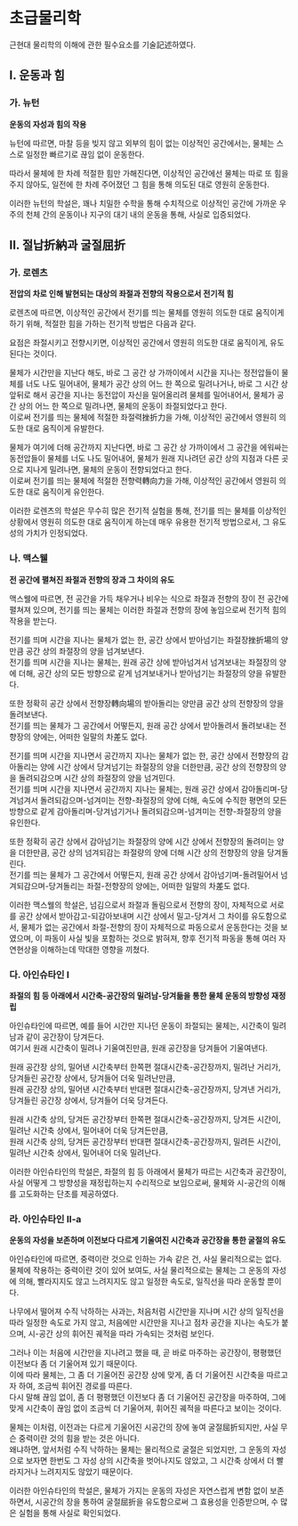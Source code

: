 # 초급물리학

근현대 물리학의 이해에 관한 필수요소를 기술記述하였다.

## I. 운동과 힘

### 가. 뉴턴

**운동의 자성과 힘의 작용**

뉴턴에 따르면, 마찰 등을 빚지 않고 외부의 힘이 없는 이상적인 공간에서는, 물체는 스스로 일정한 빠르기로 끊임 없이 운동한다.

따라서 물체에 한 차례 적절한 힘만 가해진다면, 이상적인 공간에선 물체는 따로 또 힘을 주지 않아도, 일전에 한 차례 주어졌던 그 힘을 통해 의도된 대로 영원히 운동한다.

이러한 뉴턴의 학설은, 꽤나 치밀한 수학을 통해 수치적으로 이상적인 공간에 가까운 우주의 천체 간의 운동이나 지구의 대기 내의 운동을 통해, 사실로 입증되었다.

## II. 절납折納과 굴절屈折

### 가. 로렌츠

**전압의 차로 인해 발현되는 대상의 좌절과 전향의 
작용으로서 전기적 힘**

로렌츠에 따르면, 이상적인 공간에서 전기를 띄는 물체를
영원히 의도한 대로 움직이게 하기 위해, 적절한 힘을 가하는 전기적 방법은 다음과 같다.

요점은 좌절시키고 전향시키면, 이상적인 공간에서 영원히 의도한 대로 움직이게, 유도된다는 것이다.

물체가 시간만을 지난다 해도, 바로 그 공간 상 가까이에서 시간을 지나는 정전압들이 물체를 너도 나도 밀어내어, 물체가 공간 상의 어느 한 쪽으로 밀려나거나, 바로 그 시간 상 앞뒤로 해서 공간을 지나는 동전압이 자신을 밀어올리려 물체를 밀어내어서, 물체가 공간 상의 어느 한 쪽으로 밀려나면, 물체의 운동이 좌절되었다고 한다.  
이로써 전기를 띄는 물체에 적절한 좌절력挫折力을 가해, 이상적인 공간에서 영원히 의도한 대로 움직이게 유발한다.

물체가 여기에 더해 공간까지 지난다면, 바로 그 공간 상 가까이에서 그 공간을 에워싸는 동전압들이 물체를 너도 나도 밀어내어, 물체가 원래 지나려던 공간 상의 지점과 다른 곳으로 지나게 밀려나면, 물체의 운동이 전향되었다고 한다.  
이로써 전기를 띄는 물체에 적절한 전향력轉向力을 가해, 이상적인 공간에서 영원히 의도한 대로 움직이게 유인한다.

이러한 로렌츠의 학설은 무수히 많은 전기적 실험을 통해,
전기를 띄는 물체를 이상적인 상황에서 영원히 의도한 대로
움직이게 하는데 매우 유용한 전기적 방법으로서,
그 유도성의 가치가 인정되었다.

### 나. 맥스웰

**전 공간에 펼쳐진 좌절과 전향의 장과 그 차이의 유도**

맥스웰에 따르면, 전 공간을 가득 채우거나 비우는 식으로 좌절과 전향의 장이 전 공간에 펼쳐져 있으며, 전기를 띄는 물체는 이러한 좌절과 전향의 장에 놓임으로써 전기적 힘의 작용을 받는다.

전기를 띄며 시간을 지나는 물체가 없는 한, 공간 상에서 받아넘기는 좌절장挫折場의 양만큼 공간 상의 좌절장의 양을 넘겨보낸다.  
전기를 띄며 시간을 지나는 물체는, 원래 공간 상에 받아넘겨서 넘겨보내는 좌절장의 양에 더해, 공간 상의 모든 방향으로 같게 넘겨보내거나 받아넘기는 좌절장의 양을 유발한다.

또한 정확히 공간 상에서 전향장轉向場의 받아돌리는 양만큼 공간 상의 전향장의 앙을 돌려보낸다.  
전기를 띄는 물체가 그 공간에서 어떻든지, 원래 공간 상에서 받아돌려서 돌려보내는 전향장의 양에는, 어떠한 일말의 차差도 없다.

전기를 띄며 시간을 지나면서 공간까지 지나는 물체가 없는 한, 공간 상에서 전향장의 감아돌리는 양에 시간 상에서 당겨넘기는 좌절장의 양을 더한만큼, 공간 상의 전향장의 양을 돌려되감으며 시간 상의 좌절장의 양을 넘겨민다.  
전기를 띄며 시간을 지나면서 공간까지 지나는 물체는, 원래 공간 상에서 감아돌리며-당겨넘겨서 돌려되감으며-넘겨미는 전향-좌절장의 양에 더해, 속도에 수직한 평면의 모든 방향으로 같게 감아돌리며-당겨넘기거나 돌려되감으며-넘겨미는 전향-좌절장의 양을 유인한다.

또한 정확히 공간 상에서 감아넘기는 좌절장의 양에 시간 상에서 전향장의 돌려미는 양을 더한만큼, 공간 상의 넘겨되감는 좌절량의 양에 더해 시간 상의 전향장의 양을 당겨돌린다.  
전기를 띄는 물체가 그 공간에서 어떻든지, 원래 공간 상에서 감아넘기며-돌려밀어서 넘겨되감으며-당겨돌리는 좌절-전향장의 양에는, 어떠한 일말의 차差도 없다.  

이러한 맥스웰의 학설은, 넘김으로서 좌절과 돌림으로서 전향의 장이, 자체적으로 서로를 공간 상에서 받아감고-되감아보내며 시간 상에서 밀고-당겨서 그 차이를 유도함으로서, 물체가 없는 공간에서 좌절-전향의 장이 자체적으로 파동으로서 운동한다는 것을 보였으며, 이 파동이 사실 빛을 포함하는 것으로 밝혀져, 향후 전기적 파동을 통해 여러 자연현상을 이해하는데 막대한 영향을 끼쳤다.

### 다. 아인슈타인 I

**좌절의 힘 등 아래에서 시간축-공간장의 밀려남-당겨듦을 통한 물체 운동의 방향성 재정립**

아인슈타인에 따르면, 예를 들어 시간만 지나던 운동이 좌절되는 물체는, 시간축이 밀려남과 같이 공간장이 당겨든다.  
여기서 원래 시간축이 밀려나 기울여진만큼, 원래 공간장을 당겨들어 기울여낸다.

원래 공간장 상의, 밀어낸 시간축부터 한쪽편 절대시간축-공간장까지, 밀려난 거리가,  
당겨들린 공간장 상에서, 당겨들어 더욱 밀려난만큼,  
원래 공간장 상의, 밀어낸 시간축부터 반대편 절대시간축-공간장까지, 당겨낸 거리가,  
당겨들린 공간장 상에서, 당겨들어 더욱 당겨든다.

원래 시간축 상의, 당겨든 공간장부터 한쪽편 절대시간축-공간장까지, 당겨든 시간이,  
밀려난 시간축 상에서, 밀어내어 더욱 당겨든만큼,  
원래 시간축 상의, 당겨든 공간장부터 반대편 절대시간축-공간장까지, 밀려든 시간이,  
밀려난 시간축 상에서, 밀어내어 더욱 밀려난다.

이러한 아인슈타인의 학설은, 좌절의 힘 등 아래에서 물체가 따르는 시간축과 공간장이, 사실 어떻게 그 방향성을 재정립하는지 수리적으로 보임으로써, 물체와 시-공간의 이해를 고도화하는 단초를 제공하였다.

### 라. 아인슈타인 II-a

**운동의 자성을 보존하며 이전보다 다르게 기울여진 시간축과 공간장을 통한 굴절의 유도**

아인슈타인에 따르면, 중력이란 것으로 인하는 가속 같은 건, 사실 물리적으로는 없다.  
물체에 작용하는 중력이란 것이 있어 보여도, 사실 물리적으로는 물체는 그 운동의 자성에 의해, 빨라지지도 않고 느려지지도 않고 일정한 속도로, 일직선을 따라 운동할 뿐이다.

나무에서 떨어져 수직 낙하하는 사과는, 처음처럼 시간만을 지나며 시간 상의 일직선을 따라 일정한 속도로 가지 않고, 처음에만 시간만을 지나고 점차 공간을 지나는 속도가 붙으며, 시-공간 상의 휘어진 궤적을 따라 가속되는 것처럼 보인다.

그러나 이는 처음에 시간만을 지나려고 했을 때, 곧 바로 마주하는 공간장이, 평평했던 이전보다 좀 더 기울어져 있기 때문이다.  
이에 따라 물체는, 그 좀 더 기울어진 공간장 상에 맞게, 좀 더 기울어진 시간축을 따르고자 하여, 조금씩 휘어진 경로를 따른다.  
다시 말해 끊임 없이, 좀 더 평평했던 이전보다 좀 더 기울어진 공간장을 마주하여, 그에 맞게 시간축이 끊임 없이 조금씩 더 기울어져, 휘어진 궤적을 따른다고 보이는 것이다.

물체는 이처럼, 이전과는 다르게 기울어진 시공간의 장에 놓여 굴절屈折되지만, 사실 무슨 중력이란 것의 힘을 받는 것은 아니다.  
왜냐하면, 앞서처럼 수직 낙하하는 물체는 물리적으로 굴절은 되었지만, 그 운동의 자성으로 보자면 한번도 그 자성 상의 시간축을 벗어나지도 않았고, 그 시간축 상에서 더 빨라지거나 느려지지도 않았기 때문이다.

이러한 아인슈타인의 학설은, 물체가 가지는 운동의 자성은 자연스럽게 변함 없이 보존하면서, 시공간의 장을 통하여 굴절屈折을 유도함으로써 그 효용성을 인증받으며, 수 많은 실험을 통해 사실로 확인되었다.
